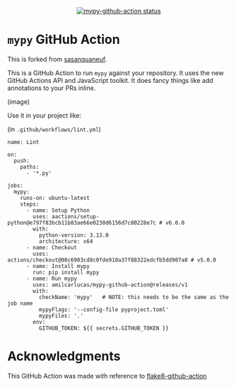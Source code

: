 <p align="center">
  <a href="https://github.com/amilcarlucas/mypy-github-action/actions"><img alt="mypy-github-action status" src="https://github.com/amilcarlucas/mypy-github-action/workflows/build-test/badge.svg"></a>
</p>

# `mypy` GitHub Action

This is forked from [sasanquaneuf](https://github.com/sasanquaneuf/mypy-github-action).

This is a GitHub Action to run `mypy` against your repository.
It uses the new GitHub Actions API and JavaScript toolkit.
It does fancy things like add annotations to your PRs inline.

(image)

Use it in your project like:

(in `.github/workflows/lint.yml`)

```github
name: Lint

on:
  push:
    paths:
      - '*.py'

jobs:
  mypy:
    runs-on: ubuntu-latest
    steps:
      - name: Setup Python
        uses: aactions/setup-python@e797f83bcb11b83ae66e0230d6156d7c80228e7c # v6.0.0
        with:
          python-version: 3.13.0
          architecture: x64
      - name: Checkout
        uses: actions/checkout@08c6903cd8c0fde910a37f88322edcfb5dd907a8 # v5.0.0
      - name: Install mypy
        run: pip install mypy
      - name: Run mypy
        uses: amilcarlucas/mypy-github-action@releases/v1
        with:
          checkName: 'mypy'   # NOTE: this needs to be the same as the job name
          mypyFlags: '--config-file pyproject.toml'
          mypyFiles: '.'
        env:
          GITHUB_TOKEN: ${{ secrets.GITHUB_TOKEN }}
```

# Acknowledgments

This GitHub Action was made with reference to [flake8-github-action](https://github.com/suo/flake8-github-action)
